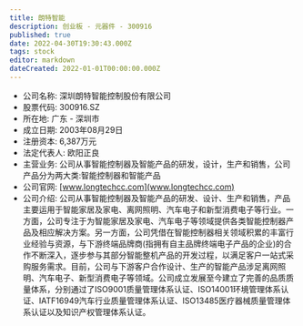 ```yaml
---
title: 朗特智能
description: 创业板 - 元器件 - 300916
published: true
date: 2022-04-30T19:30:43.000Z
tags: stock
editor: markdown
dateCreated: 2022-01-01T00:00:00.000Z
---
```


- 公司名称: 深圳朗特智能控制股份有限公司
- 股票代码: 300916.SZ
- 所在地: 广东 - 深圳市
- 成立日期: 2003年08月29日
- 注册资本: 6,387万元
- 法定代表人: 欧阳正良
- 主营业务: 公司从事智能控制器及智能产品的研发，设计，生产和销售，公司产品分为两大类:智能控制器和智能产品
- 公司官网: [www.longtechcc.com](www.longtechcc.com)
- 公司介绍: 公司从事智能控制器及智能产品的研发、设计、生产和销售，产品主要运用于智能家居及家电、离网照明、汽车电子和新型消费电子等行业。一方面，公司专注于为智能家居及家电、汽车电子等领域提供各类智能控制器产品及相应解决方案。另一方面，公司凭借在智能控制器相关领域积累的丰富行业经验与资源，与下游终端品牌商(指拥有自主品牌终端电子产品的企业)的合作不断深入，逐步参与其部分智能整机产品的开发过程，以满足客户一站式采购服务需求。目前，公司与下游客户合作设计、生产的智能产品涉足离网照明、汽车电子、新型消费电子等领域。公司成立发展至今建立了完善的品质质量体系，分别通过了ISO9001质量管理体系认证、ISO14001环境管理体系认证、IATF16949汽车行业质量管理体系认证、ISO13485医疗器械质量管理体系认证以及知识产权管理体系认证。



